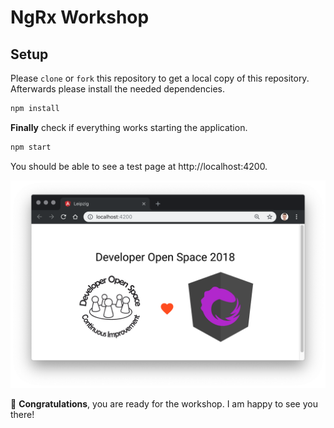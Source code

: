 # NgRx Workshop

## Setup

Please `clone` or `fork` this repository to get a local copy of this repository.
Afterwards please install the needed dependencies.

```bash
npm install
```

**Finally** check if everything works starting the application.

```bash
npm start
```

You should be able to see a test page at http://localhost:4200.

![demo-app](./src/assets/start-page.png)

🎉 **Congratulations**, you are ready for the workshop. I am happy to see you there!
